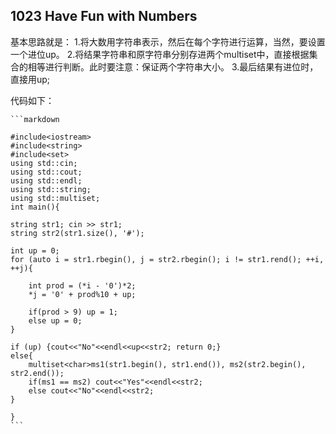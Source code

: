 ## 1023 Have Fun with Numbers


基本思路就是：
1.将大数用字符串表示，然后在每个字符进行运算，当然，要设置一个进位up。
2.将结果字符串和原字符串分别存进两个multiset中，直接根据集合的相等进行判断。此时要注意：保证两个字符串大小。
3.最后结果有进位时，直接用up;


代码如下：
    
    
    ```markdown
    
    #include<iostream>
    #include<string>
    #include<set>
    using std::cin;
    using std::cout;
    using std::endl;
    using std::string;
    using std::multiset;
    int main(){
	
	string str1; cin >> str1;	
	string str2(str1.size(), '#');

	int up = 0;
	for (auto i = str1.rbegin(), j = str2.rbegin(); i != str1.rend(); ++i, ++j){
		
		int prod = (*i - '0')*2;
		*j = '0' + prod%10 + up;
		
		if(prod > 9) up = 1;
		else up = 0;
	}

	if (up) {cout<<"No"<<endl<<up<<str2; return 0;}
	else{
		multiset<char>ms1(str1.begin(), str1.end()), ms2(str2.begin(), str2.end());
		if(ms1 == ms2) cout<<"Yes"<<endl<<str2;
		else cout<<"No"<<endl<<str2;
	}
	
    }
    ```
